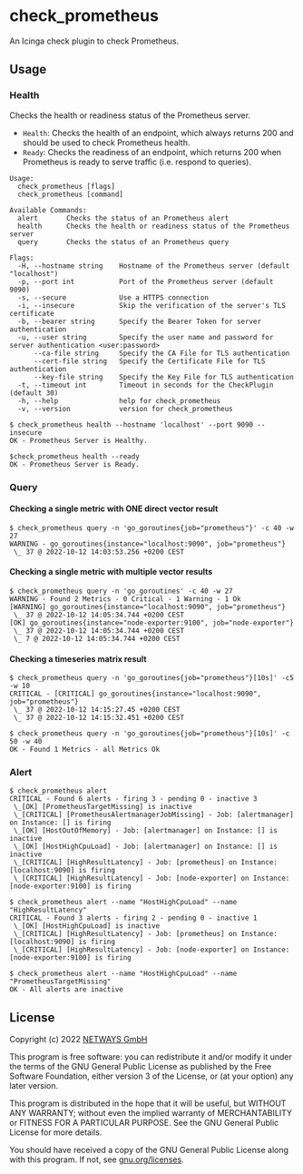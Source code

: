 # check_prometheus

An Icinga check plugin to check Prometheus.

## Usage

### Health

Checks the health or readiness status of the Prometheus server.

* `Health`: Checks the health of an endpoint, which always returns 200 and should be used to check Prometheus health.
* `Ready`: Checks the readiness of an endpoint, which returns 200 when Prometheus is ready to serve traffic (i.e. respond to queries).

````
Usage:
  check_prometheus [flags]
  check_prometheus [command]

Available Commands:
  alert       Checks the status of an Prometheus alert
  health      Checks the health or readiness status of the Prometheus server
  query       Checks the status of an Prometheus query

Flags:
  -H, --hostname string    Hostname of the Prometheus server (default "localhost")
  -p, --port int           Port of the Prometheus server (default 9090)
  -s, --secure             Use a HTTPS connection
  -i, --insecure           Skip the verification of the server's TLS certificate
  -b, --bearer string      Specify the Bearer Token for server authentication
  -u, --user string        Specify the user name and password for server authentication <user:password>
      --ca-file string     Specify the CA File for TLS authentication
      --cert-file string   Specify the Certificate File for TLS authentication
      --key-file string    Specify the Key File for TLS authentication
  -t, --timeout int        Timeout in seconds for the CheckPlugin (default 30)
  -h, --help               help for check_prometheus
  -v, --version            version for check_prometheus
````

````
$ check_prometheus health --hostname 'localhost' --port 9090 --insecure
OK - Prometheus Server is Healthy.

$check_prometheus health --ready
OK - Prometheus Server is Ready.
````

### Query

#### Checking a single metric with ONE direct vector result
```
$ check_prometheus query -n 'go_goroutines{job="prometheus"}' -c 40 -w 27
WARNING - go_goroutines{instance="localhost:9090", job="prometheus"}
 \_ 37 @ 2022-10-12 14:03:53.256 +0200 CEST
```

#### Checking a single metric with multiple vector results
````
$ check_prometheus query -n 'go_goroutines' -c 40 -w 27 
WARNING - Found 2 Metrics - 0 Critical - 1 Warning - 1 Ok
[WARNING] go_goroutines{instance="localhost:9090", job="prometheus"}
 \_ 37 @ 2022-10-12 14:05:34.744 +0200 CEST
[OK] go_goroutines{instance="node-exporter:9100", job="node-exporter"}
 \_ 37 @ 2022-10-12 14:05:34.744 +0200 CEST
 \_ 7 @ 2022-10-12 14:05:34.744 +0200 CEST
````
#### Checking a timeseries matrix result
````
$ check_prometheus query -n 'go_goroutines{job="prometheus"}[10s]' -c5 -w 10
CRITICAL - [CRITICAL] go_goroutines{instance="localhost:9090", job="prometheus"}
 \_ 37 @ 2022-10-12 14:15:27.45 +0200 CEST
 \_ 37 @ 2022-10-12 14:15:32.451 +0200 CEST

$ check_prometheus query -n 'go_goroutines{job="prometheus"}[10s]' -c 50 -w 40
OK - Found 1 Metrics - all Metrics Ok
````

### Alert

```
$ check_prometheus alert
CRITICAL - Found 6 alerts - firing 3 - pending 0 - inactive 3
 \_[OK] [PrometheusTargetMissing] is inactive 
 \_[CRITICAL] [PrometheusAlertmanagerJobMissing] - Job: [alertmanager] on Instance: [] is firing 
 \_[OK] [HostOutOfMemory] - Job: [alertmanager] on Instance: [] is inactive 
 \_[OK] [HostHighCpuLoad] - Job: [alertmanager] on Instance: [] is inactive 
 \_[CRITICAL] [HighResultLatency] - Job: [prometheus] on Instance: [localhost:9090] is firing 
 \_[CRITICAL] [HighResultLatency] - Job: [node-exporter] on Instance: [node-exporter:9100] is firing 
 
$ check_prometheus alert --name "HostHighCpuLoad" --name "HighResultLatency" 
CRITICAL - Found 3 alerts - firing 2 - pending 0 - inactive 1
 \_[OK] [HostHighCpuLoad] is inactive 
 \_[CRITICAL] [HighResultLatency] - Job: [prometheus] on Instance: [localhost:9090] is firing 
 \_[CRITICAL] [HighResultLatency] - Job: [node-exporter] on Instance: [node-exporter:9100] is firing 
 
$ check_prometheus alert --name "HostHighCpuLoad" --name "PrometheusTargetMissing"
OK - All alerts are inactive
```

## License

Copyright (c) 2022 [NETWAYS GmbH](mailto:info@netways.de)

This program is free software: you can redistribute it and/or modify it under the terms of the GNU General Public
License as published by the Free Software Foundation, either version 3 of the License, or
(at your option) any later version.

This program is distributed in the hope that it will be useful, but WITHOUT ANY WARRANTY; without even the implied
warranty of MERCHANTABILITY or FITNESS FOR A PARTICULAR PURPOSE. See the GNU General Public License for more details.

You should have received a copy of the GNU General Public License along with this program. If not,
see [gnu.org/licenses](https://www.gnu.org/licenses/).
